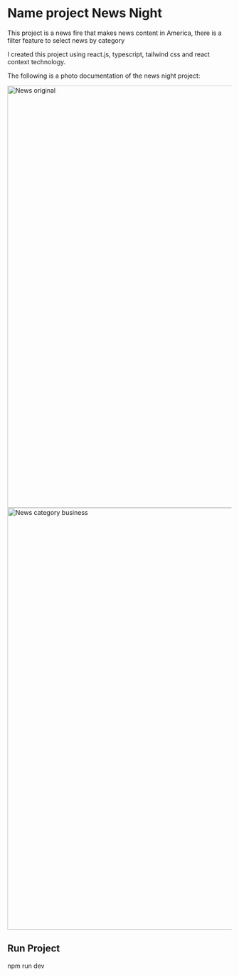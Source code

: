 # Name project News Night

This project is a news fire that makes news content in America, there is a filter feature to select news by category

I created this project using react.js, typescript, tailwind css and react context technology.

The following is a photo documentation of the news night project:

<img width="947" alt="News original" src="https://github.com/user-attachments/assets/be212d30-3e68-498d-847f-f6f4e07f909d">

<img width="947" alt="News category business" src="https://github.com/user-attachments/assets/a6599872-9b67-475e-a3cc-d8696ae2af13">


## Run Project

npm run dev
